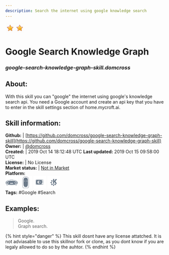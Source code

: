 ```yaml
---
description: Search the internet using google knowledge search
---
```


![](../.gitbook/assets/star.png)![](../.gitbook/assets/star.png)  
# Google Search Knowledge Graph  
### _google-search-knowledge-graph-skill.domcross_  
## About:  
With this skill you can "google" the internet using google's knowledge search api.
You need a Google account and create an api key
that you have to enter in the skill settings section of home.mycroft.ai.

## Skill information:  
**Github:** | [https://github.com/domcross/google-search-knowledge-graph-skill](https://github.com/domcross/google-search-knowledge-graph-skill)  
**Owner:** | [@domcross](https://github.com/domcross)  
**Created:** | 2019 Oct 14 18:12:48 UTC  **Last updated:** 2019 Oct 15 09:58:00 UTC  
**License:** | No License  
**Market status:** | [Not in Market](https://market.mycroft.ai/skill/)  
**Platform:**  
 ![Mark I](../.gitbook/assets/mark-1-icon.png)  ![Mark II](../.gitbook/assets/mark-2-icon.png)  ![Picroft](../.gitbook/assets/picroft-icon.png)  ![plasmoid](../.gitbook/assets/kde.png)   
**Tags:** \#Google \#Search   
## Examples:  
> Google.  
> Graph search.  
  
{% hint style="danger" %}
This skill dosnt have any license attatched. It is not adviasable to use this skillnor fork or clone, as you dont know if you are legaly allowed to do so by the auhtor.
{% endhint %}
